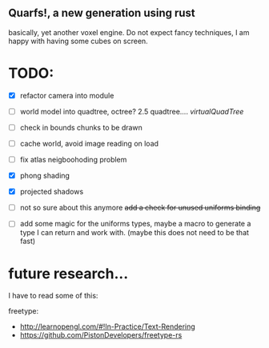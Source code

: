 
## Quarfs!, a new generation using rust

basically, yet another voxel engine.
Do not expect fancy techniques, I am happy with having some cubes on screen.

# TODO:

- [x] refactor camera into module
- [ ] world model into quadtree, octree? 2.5 quadtree.... *virtualQuadTree*
- [ ] check in bounds chunks to be drawn
- [ ] cache world, avoid image reading on load
- [ ] fix atlas neigboohoding problem
- [x] phong shading
- [x] projected shadows
- [ ] not so sure about this anymore ~~add a check for unused uniforms binding~~
- [ ] add some magic for the uniforms types, maybe a macro to generate a type I can return and work with. (maybe this does not need to be that fast)


# future research... 
I have to read some of this:

freetype: 
* http://learnopengl.com/#!In-Practice/Text-Rendering
* https://github.com/PistonDevelopers/freetype-rs
